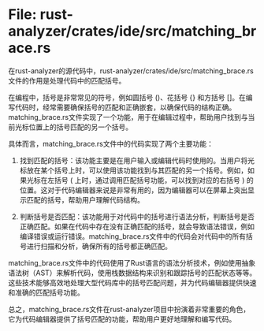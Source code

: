 # File: rust-analyzer/crates/ide/src/matching_brace.rs

在rust-analyzer的源代码中，rust-analyzer/crates/ide/src/matching_brace.rs文件的作用是处理代码中的匹配括号。

在编程中，括号是非常常见的符号，例如圆括号 ()、花括号 {} 和方括号 []。在编写代码时，经常需要确保括号的匹配和正确嵌套，以确保代码的结构正确。matching_brace.rs文件实现了一个功能，用于在编辑过程中，帮助用户找到与当前光标位置上的括号匹配的另一个括号。

具体而言，matching_brace.rs文件中的代码实现了两个主要功能：

1. 找到匹配的括号：该功能主要是在用户输入或编辑代码时使用的。当用户将光标放在某个括号上时，可以使用该功能找到与其匹配的另一个括号。例如，如果光标在左括号 ( 上时，通过调用匹配括号功能，可以找到对应的右括号 ) 的位置。这对于代码编辑器来说是非常有用的，因为编辑器可以在屏幕上突出显示匹配的括号，帮助用户理解代码结构。

2. 判断括号是否匹配：该功能用于对代码中的括号进行语法分析，判断括号是否正确匹配。如果在代码中存在没有正确匹配的括号，就会导致语法错误，例如编译错误或运行错误。matching_brace.rs文件中的代码会对代码中的所有括号进行扫描和分析，确保所有的括号都正确匹配。

matching_brace.rs文件中的代码使用了Rust语言的语法分析技术，例如使用抽象语法树（AST）来解析代码，使用栈数据结构来识别和跟踪括号的匹配状态等等。这些技术能够高效地处理大型代码库中的括号匹配问题，并为代码编辑器提供快速和准确的匹配括号功能。

总之，matching_brace.rs文件在rust-analyzer项目中扮演着非常重要的角色，它为代码编辑器提供了括号匹配的功能，帮助用户更好地理解和编写代码。

